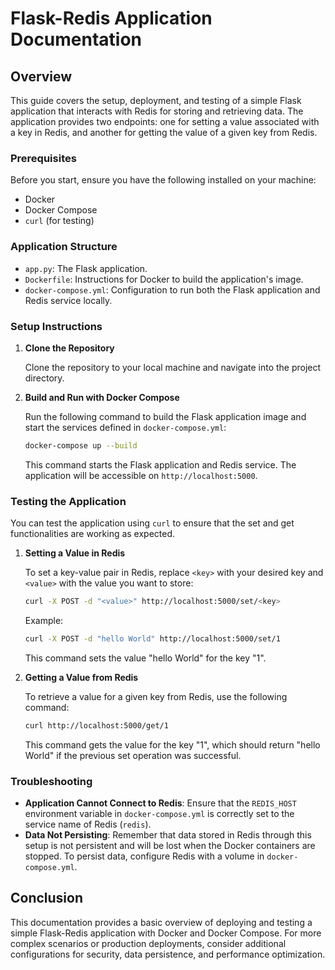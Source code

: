 # Flask-Redis Application Documentation

## Overview

This guide covers the setup, deployment, and testing of a simple Flask application that interacts with Redis for storing and retrieving data. The application provides two endpoints: one for setting a value associated with a key in Redis, and another for getting the value of a given key from Redis.

### Prerequisites

Before you start, ensure you have the following installed on your machine:

- Docker
- Docker Compose
- `curl` (for testing)

### Application Structure

- `app.py`: The Flask application.
- `Dockerfile`: Instructions for Docker to build the application's image.
- `docker-compose.yml`: Configuration to run both the Flask application and Redis service locally.

### Setup Instructions

1. **Clone the Repository**

   Clone the repository to your local machine and navigate into the project directory.

2. **Build and Run with Docker Compose**

   Run the following command to build the Flask application image and start the services defined in `docker-compose.yml`:

   ```bash
   docker-compose up --build
   ```

   This command starts the Flask application and Redis service. The application will be accessible on `http://localhost:5000`.

### Testing the Application

You can test the application using `curl` to ensure that the set and get functionalities are working as expected.

1. **Setting a Value in Redis**

   To set a key-value pair in Redis, replace `<key>` with your desired key and `<value>` with the value you want to store:

   ```bash
   curl -X POST -d "<value>" http://localhost:5000/set/<key>
   ```

   Example:

   ```bash
   curl -X POST -d "hello World" http://localhost:5000/set/1
   ```

   This command sets the value "hello World" for the key "1".

2. **Getting a Value from Redis**

   To retrieve a value for a given key from Redis, use the following command:

   ```bash
   curl http://localhost:5000/get/1
   ```

   This command gets the value for the key "1", which should return "hello World" if the previous set operation was successful.

### Troubleshooting

- **Application Cannot Connect to Redis**: Ensure that the `REDIS_HOST` environment variable in `docker-compose.yml` is correctly set to the service name of Redis (`redis`).
- **Data Not Persisting**: Remember that data stored in Redis through this setup is not persistent and will be lost when the Docker containers are stopped. To persist data, configure Redis with a volume in `docker-compose.yml`.

## Conclusion

This documentation provides a basic overview of deploying and testing a simple Flask-Redis application with Docker and Docker Compose. For more complex scenarios or production deployments, consider additional configurations for security, data persistence, and performance optimization.

